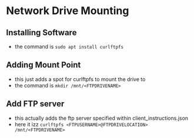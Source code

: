 # Network Drive Mounting

## Installing Software
- the command is `sudo apt install curlftpfs`

## Adding Mount Point
- this just adds a spot for curlftpfs to mount the drive to
- the command is `mkdir /mnt/<FTPDRIVENAME>`

## Add FTP server
- this actually adds the ftp server specified within client_instructions.json
- here it izz `curlftpfs <FTPUSERNAME>@FTPDRIVELOCATION> /mnt/<FTPDRIVENAME>`